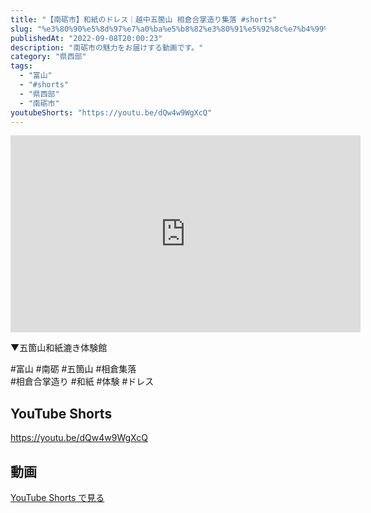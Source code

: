 ```yaml
---
title: "【南砺市】和紙のドレス｜越中五箇山 相倉合掌造り集落 #shorts"
slug: "%e3%80%90%e5%8d%97%e7%a0%ba%e5%b8%82%e3%80%91%e5%92%8c%e7%b4%99%e3%81%ae%e3%83%89%e3%83%ac%e3%82%b9%ef%bd%9c%e8%b6%8a%e4%b8%ad%e4%ba%94%e7%ae%87%e5%b1%b1-%e7%9b%b8%e5%80%89%e5%90%88%e6%8e%8c%e9%80%a0"
publishedAt: "2022-09-08T20:00:23"
description: "南砺市の魅力をお届けする動画です。"
category: "県西部"
tags: 
  - "富山"
  - "#shorts"
  - "県西部"
  - "南砺市"
youtubeShorts: "https://youtu.be/dQw4w9WgXcQ"
---
```


<iframe width="560" height="315" src="https://www.youtube.com/embed/jFaYebMLrno" frameborder="0" allowfullscreen></iframe>

▼五箇山和紙漉き体験館

#富山 #南砺 #五箇山 #相倉集落<br />
#相倉合掌造り #和紙 #体験 #ドレス

## YouTube Shorts

https://youtu.be/dQw4w9WgXcQ

## 動画

[YouTube Shorts で見る](https://youtu.be/dQw4w9WgXcQ)

